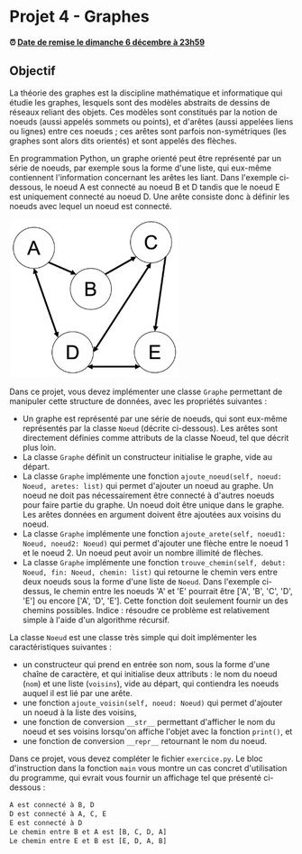 # Projet 4 - Graphes

<!--- Changer la date de remise en modifiant le URL--->
#### :alarm_clock: [Date de remise le dimanche 6 décembre à 23h59](https://www.timeanddate.com/countdown/generic?iso=20201206T2359&p0=165&msg=Remise&font=cursive&csz=1#)

## Objectif
La théorie des graphes est la discipline mathématique et informatique qui étudie les graphes, lesquels sont des modèles abstraits de dessins de réseaux reliant des objets. Ces modèles sont constitués par la notion de noeuds (aussi appelés sommets ou points), et d'arêtes (aussi appelées liens ou lignes) entre ces noeuds ; ces arêtes sont parfois non-symétriques (les graphes sont alors dits orientés) et sont appelés des flèches.

En programmation Python, un graphe orienté peut être représenté par un série de noeuds, par exemple sous la forme d'une liste, qui eux-même contiennent l'information concernant les arêtes les liant. Dans l'exemple ci-dessous, le noeud A est connecté au noeud B et D tandis que le noeud E est uniquement connecté au noeud D. Une arête consiste donc à définir les noeuds avec lequel un noeud est connecté.

<img src="data/exemple.png" width="300">

Dans ce projet, vous devez implémenter une classe `Graphe` permettant de manipuler cette structure de données, avec les propriétés suivantes :
- Un graphe est représenté par une série de noeuds, qui sont eux-même représentés par la classe `Noeud` (décrite ci-dessous). Les arêtes sont directement définies comme attributs de la classe Noeud, tel que décrit plus loin.
- La classe `Graphe` définit un constructeur initialise le graphe, vide au départ.
- La classe `Graphe` implémente une fonction ```ajoute_noeud(self, noeud: Noeud, aretes: list)``` qui permet d'ajouter un noeud au graphe. Un noeud ne doit pas nécessairement être connecté à d'autres noeuds pour faire partie du graphe. Un noeud doit être unique dans le graphe. Les arêtes données en argument doivent être ajoutées aux voisins du noeud.
- La classe `Graphe` implémente une fonction ```ajoute_arete(self, noeud1: Noeud, noeud2: Noeud)``` qui permet d'ajouter une flèche entre le noeud 1 et le noeud 2. Un noeud peut avoir un nombre illimité de flèches.
- La classe `Graphe` implémente une fonction ```trouve_chemin(self, debut: Noeud, fin: Noeud, chemin: list)``` qui retourne le chemin vers entre deux noeuds sous la forme d'une liste de `Noeud`. Dans l'exemple ci-dessus, le chemin entre les noeuds 'A' et 'E' pourrait être ['A', 'B', 'C', 'D', 'E'] ou encore ['A', 'D', 'E']. Cette fonction doit seulement fournir un des chemins possibles. Indice : résoudre ce problème est relativement simple à l'aide d'un algorithme récursif.

La classe `Noeud` est une classe très simple qui doit implémenter les caractéristiques suivantes :
- un constructeur qui prend en entrée son nom, sous la forme d'une chaîne de caractère, et qui initialise deux attributs : le nom du noeud (`nom`) et une liste (`voisins`), vide au départ, qui contiendra les noeuds auquel il est lié par une arête.
- une fonction `ajoute_voisin(self, noeud: Noeud)` qui permet d'ajouter un noeud à la liste des voisins,
- une fonction de conversion `__str__` permettant d'afficher le nom du noeud et ses voisins lorsqu'on affiche l'objet avec la fonction `print()`, et
- une fonction de conversion `__repr__` retournant le nom du noeud.

Dans ce projet, vous devez compléter le fichier `exercice.py`. Le bloc d'instruction dans la fonction `main` vous montre un cas concret d'utilisation du programme, qui evrait vous fournir un affichage tel que présenté ci-dessous :

```
A est connecté à B, D
D est connecté à A, C, E
E est connecté à D
Le chemin entre B et A est [B, C, D, A]
Le chemin entre E et B est [E, D, A, B]
```
